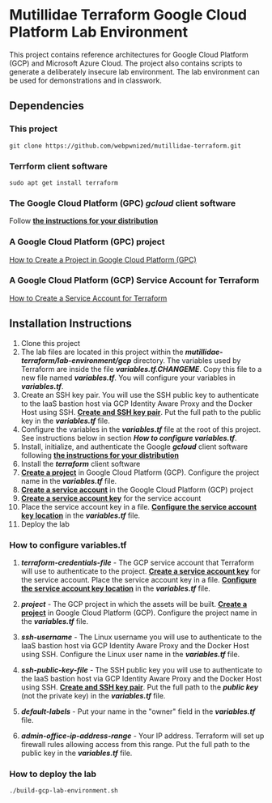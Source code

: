 # Mutillidae Terraform Google Cloud Platform Lab Environment

This project contains reference architectures for Google Cloud Platform (GCP) and Microsoft Azure Cloud. The project also contains scripts to generate a deliberately insecure lab environment. The lab environment can be used for demonstrations and in classwork.

## Dependencies

### This project
`git clone https://github.com/webpwnized/mutillidae-terraform.git`

### Terrform client software
`sudo apt get install terraform`

### The Google Cloud Platform (GPC) *gcloud* client software

Follow [**the instructions for your distribution**](https://cloud.google.com/sdk/docs/install#linux "the instructions for your distribution")

### A Google Cloud Platform (GPC) project

[How to Create a Project in Google Cloud Platform (GPC)](https://www.youtube.com/watch?v=qUgfKkeJ29Y "How to Create a Project in Google Cloud Platform (GPC)")

### A Google Cloud Platform (GCP) Service Account for Terraform

[How to Create a Service Account for Terraform](https://www.youtube.com/watch?v=hMcVrKgX30w "How to Create a Service Account for Terraform")

## Installation Instructions

1. Clone this project
2. The lab files are located in this project within the ***mutillidae-terraform/lab-environment/gcp*** directory. The variables used by Terraform are inside the file ***variables.tf.CHANGEME***. Copy this file to a new file named ***variables.tf***. You will configure your variables in ***variables.tf***.
3. Create an SSH key pair. You will use the SSH public key to authenticate to the IaaS bastion host via GCP Identity Aware Proxy and the Docker Host using SSH. [**Create and SSH key pair**](https://www.youtube.com/watch?v=eUwOlc9HfZs "Linux Basics: How to Create SSH Key"). Put the full path to the public key in the ***variables.tf*** file.
4. Configure the variables in the ***variables.tf*** file at the root of this project. See instructions below in section ***How to configure variables.tf***.
5. Install, initialize, and authenticate the Google ***gcloud*** client software following [**the instructions for your distribution**](https://cloud.google.com/sdk/docs/install#linux "the instructions for your distribution")
6. Install the ***terraform*** client software 
7. [**Create a project**](https://www.youtube.com/watch?v=qUgfKkeJ29Y "How to Create a Project in Google Cloud Platform (GPC)") in Google Cloud Platform (GCP). Configure the project name in the ***variables.tf*** file.
8. [**Create a service account**](https://www.youtube.com/watch?v=hMcVrKgX30w "How to Create a Service Account for Terraform") in the Google Cloud Platform (GCP) project
9. [**Create a service account key**](https://www.youtube.com/watch?v=hMcVrKgX30w "How to Create a Service Account for Terraform") for the service account
10. Place the service account key in a file. [**Configure the service account key location**](https://www.youtube.com/watch?v=hMcVrKgX30w "How to Create a Service Account for Terraform") in the ***variables.tf*** file.
11. Deploy the lab

### How to configure variables.tf

1. ***terraform-credentials-file*** - The GCP service account that Terraform will use to authenticate to the project. [**Create a service account key**](https://www.youtube.com/watch?v=hMcVrKgX30w "How to Create a Service Account for Terraform") for the service account. Place the service account key in a file. [**Configure the service account key location**](https://www.youtube.com/watch?v=hMcVrKgX30w "How to Create a Service Account for Terraform") in the ***variables.tf*** file.

2. ***project*** - The GCP project in which the assets will be built. [**Create a project**](https://www.youtube.com/watch?v=qUgfKkeJ29Y "How to Create a Project in Google Cloud Platform (GPC)") in Google Cloud Platform (GCP). Configure the project name in the ***variables.tf*** file.

3. ***ssh-username*** - The Linux username you will use to authenticate to the IaaS bastion host via GCP Identity Aware Proxy and the Docker Host using SSH. Configure the Linux user name in the ***variables.tf*** file.

4. ***ssh-public-key-file*** - The SSH public key you will use to authenticate to the IaaS bastion host via GCP Identity Aware Proxy and the Docker Host using SSH. [**Create and SSH key pair**](https://www.youtube.com/watch?v=eUwOlc9HfZs "Linux Basics: How to Create SSH Key"). Put the full path to the ***public key*** (not the private key) in the ***variables.tf*** file.

5. ***default-labels*** - Put your name in the "owner" field in the ***variables.tf*** file.

6. ***admin-office-ip-address-range*** - Your IP address. Terraform will set up firewall rules allowing access from this range. Put the full path to the public key in the ***variables.tf*** file.

### How to deploy the lab

`./build-gcp-lab-environment.sh`

